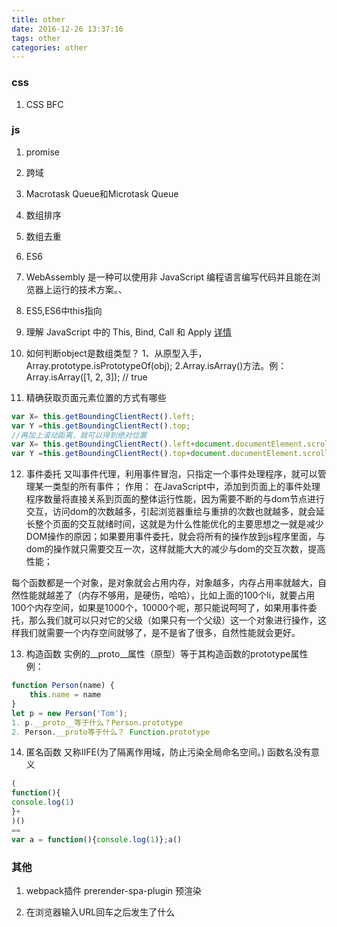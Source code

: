 ```yaml
---
title: other
date: 2016-12-26 13:37:16
tags: other
categories: other
---
```


### css
1. CSS BFC


### js
1. promise

2. 跨域

3. Macrotask Queue和Microtask Queue

4. 数组排序

5. 数组去重

6. ES6

7. WebAssembly 是一种可以使用非 JavaScript 编程语言编写代码并且能在浏览器上运行的技术方案。、

8. ES5,ES6中this指向

9. 理解 JavaScript 中的 This, Bind, Call 和 Apply
[详情](https://www.runoob.com/w3cnote/js-call-apply-bind.html)

10. 如何判断object是数组类型？
1、从原型入手，Array.prototype.isPrototypeOf(obj);
2.Array.isArray()方法。例：Array.isArray([1, 2, 3]);  // true

11. 精确获取页面元素位置的方式有哪些
```js
var X= this.getBoundingClientRect().left;
var Y =this.getBoundingClientRect().top;
//再加上滚动距离，就可以得到绝对位置
var X= this.getBoundingClientRect().left+document.documentElement.scrollLeft;
var Y =this.getBoundingClientRect().top+document.documentElement.scrollTop;
```

12. 事件委托
又叫事件代理，利用事件冒泡，只指定一个事件处理程序，就可以管理某一类型的所有事件；
作用：
在JavaScript中，添加到页面上的事件处理程序数量将直接关系到页面的整体运行性能，因为需要不断的与dom节点进行交互，访问dom的次数越多，引起浏览器重绘与重排的次数也就越多，就会延长整个页面的交互就绪时间，这就是为什么性能优化的主要思想之一就是减少DOM操作的原因；如果要用事件委托，就会将所有的操作放到js程序里面，与dom的操作就只需要交互一次，这样就能大大的减少与dom的交互次数，提高性能；

每个函数都是一个对象，是对象就会占用内存，对象越多，内存占用率就越大，自然性能就越差了（内存不够用，是硬伤，哈哈），比如上面的100个li，就要占用100个内存空间，如果是1000个，10000个呢，那只能说呵呵了，如果用事件委托，那么我们就可以只对它的父级（如果只有一个父级）这一个对象进行操作，这样我们就需要一个内存空间就够了，是不是省了很多，自然性能就会更好。

13. 构造函数
实例的__proto__属性（原型）等于其构造函数的prototype属性
例：
```js
function Person(name) {
    this.name = name
}
let p = new Person('Tom');
1. p.__proto__等于什么？Person.prototype
2. Person.__proto等于什么？ Function.prototype
```

14. 匿名函数 又称IIFE(为了隔离作用域，防止污染全局命名空间。) 函数名没有意义
```js
(
function(){
console.log(1)
}+
)()
==
var a = function(){console.log(1)};a()
```

### 其他
1. webpack插件 prerender-spa-plugin 预渲染

2. 在浏览器输入URL回车之后发生了什么